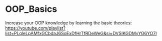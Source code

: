 # OOP_Basics

Increase your OOP knowledge by learning the basic theories: 
https://youtube.com/playlist?list=PLqleLpAMfxGCbdaJ6SoExDfHrTfRDeWeG&si=DVSIKGDMyYG6YO7I
